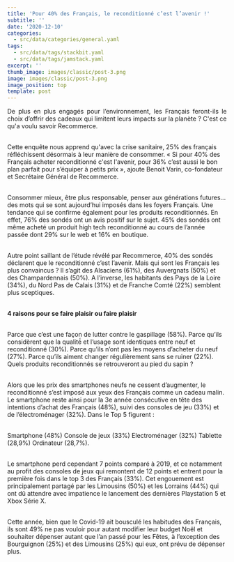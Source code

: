 ```yaml
---
title: 'Pour 40% des Français, le reconditionné c’est l’avenir !'
subtitle: ''
date: '2020-12-10'
categories:
  - src/data/categories/general.yaml
tags:
  - src/data/tags/stackbit.yaml
  - src/data/tags/jamstack.yaml
excerpt: ''
thumb_image: images/classic/post-3.png
image: images/classic/post-3.png
image_position: top
template: post
---
```

<p style='text-align: justify;'>De plus en plus engagés pour l’environnement, les Français feront-ils le choix d’offrir des cadeaux qui limitent leurs impacts sur la planète ? C'est ce qu'a voulu savoir Recommerce. <br><br>

Cette enquête nous apprend qu'avec la crise sanitaire, 25% des français réfléchissent désormais à leur manière de consommer. « Si pour 40% des Français acheter reconditionné c'est l'avenir, pour 36% c’est aussi le bon plan parfait pour s’équiper à petits prix », ajoute Benoit Varin, co-fondateur et Secrétaire Général de Recommerce.<br><br>

Consommer mieux, être plus responsable, penser aux générations futures... des mots qui se sont aujourd’hui imposés dans les foyers Français. Une tendance qui se confirme également pour les produits reconditionnés. En effet, 76% des sondés ont un avis positif sur le sujet. 45% des sondés ont même acheté un produit high tech reconditionné au cours de l’année passée dont 29% sur le web et 16% en boutique.<br><br>

Autre point saillant de l’étude révélé par Recommerce, 40% des sondés déclarent que le reconditionné c’est l’avenir. Mais qui sont les Français les plus convaincus ? Il s’agit des Alsaciens (61%), des Auvergnats (50%) et des Champardennais (50%). A l’inverse, les habitants des Pays de la Loire (34%), du Nord Pas de Calais (31%) et de Franche Comté (22%) semblent plus sceptiques.<br><br>

**4 raisons pour se faire plaisir ou faire plaisir**<br><br>

Parce que c’est une façon de lutter contre le gaspillage (58%).
Parce qu’ils considèrent que la qualité́ et l’usage sont identiques entre neuf et reconditionné (30%).
Parce qu’ils n’ont pas les moyens d’acheter du neuf (27%).
Parce qu’ils aiment changer régulièrement sans se ruiner (22%).
Quels produits reconditionnés se retrouveront au pied du sapin ? <br><br>

Alors que les prix des smartphones neufs ne cessent d’augmenter, le reconditionné s’est imposé aux yeux des Français comme un cadeau malin. Le smartphone reste ainsi pour la 3e année consécutive en tête des intentions d’achat des Français (48%), suivi des consoles de jeu (33%) et de l’électroménager (32%). Dans le Top 5 figurent : <br><br>

Smartphone (48%)
Console de jeux (33%)
Electroménager (32%)
Tablette (28,9%)
Ordinateur (28,7%).<br><br>

Le smartphone perd cependant 7 points comparé à 2019, et ce notamment au profit des consoles de jeux qui remontent de 12 points et entrent pour la première fois dans le top 3 des Français (33%). Cet engouement est principalement partagé par les Limousins (50%) et les Lorrains (44%) qui ont dû attendre avec impatience le lancement des dernières Playstation 5 et Xbox Série X. <br><br>

Cette année, bien que le Covid-19 ait bousculé les habitudes des Français, ils sont 49% ne pas vouloir pour autant modifier leur budget Noël et souhaiter dépenser autant que l’an passé pour les Fêtes, à l’exception des Bourguignon (25%) et des Limousins (25%) qui eux, ont prévu de dépenser plus.</p>